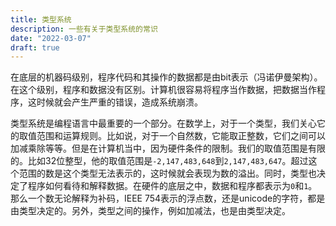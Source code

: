 ```yaml
---
title: 类型系统
description: 一些有关于类型系统的常识
date: "2022-03-07"
draft: true
---
```


在底层的机器码级别，程序代码和其操作的数据都是由bit表示（冯诺伊曼架构）。在这个级别，程序和数据没有区别。计算机很容易将程序当作数据，把数据当作程序，这时候就会产生严重的错误，造成系统崩溃。







类型系统是编程语言中最重要的一个部分。在数学上，对于一个类型，我们关心它的取值范围和运算规则。比如说，对于一个自然数，它能取正整数，它们之间可以加减乘除等等。但是在计算机当中，因为硬件条件的限制。我们的取值范围是有限的。比如32位整型，他的取值范围是`-2,147,483,648`到`2,147,483,647`。超过这个范围的数是这个类型无法表示的，这时候就会表现为数的溢出。同时，类型也决定了程序如何看待和解释数据。在硬件的底层之中，数据和程序都表示为`0`和`1`。那么一个数无论解释为补码，IEEE 754表示的浮点数，还是unicode的字符，都是由类型决定的。另外，类型之间的操作，例如加减法，也是由类型决定。
